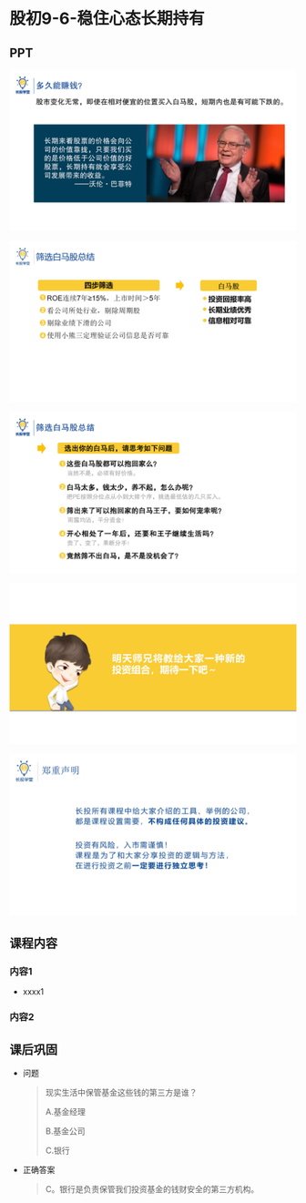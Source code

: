 # 股初9-6-稳住心态长期持有

## PPT

![课程ppt](assets/9-6-1.jpeg)

![课程ppt](assets/9-6-2.jpeg)

![课程ppt](assets/9-6-3.jpeg)

![课程ppt](assets/9-6-4.jpeg)

![课程ppt](assets/9-6-5.jpeg)

## 课程内容

### 内容1

- xxxx1

  > 

### 内容2

## 课后巩固

- 问题

  > 现实生活中保管基金这些钱的第三方是谁？
  >
  > A.基金经理
  >
  > B.基金公司
  >
  > C.银行

- 正确答案

  > C。银行是负责保管我们投资基金的钱财安全的第三方机构。